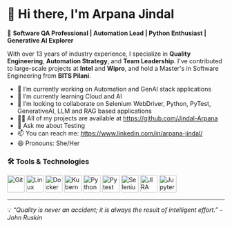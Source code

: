   # 👋 Hi there, I'm Arpana Jindal

🎯 **Software QA Professional | Automation Lead | Python Enthusiast | Generative AI Explorer**

With over 13 years of industry experience, I specialize in **Quality Engineering**, **Automation Strategy**, and **Team Leadership**. I've contributed to large-scale projects at **Intel** and **Wipro**, and hold a Master's in Software Engineering from **BITS Pilani**.


  - 🔭 I’m currently working on Automation and GenAI stack applications
  - 🌱 I’m currently learning Cloud and AI 
  - 👯 I’m looking to collaborate on Selenium WebDriver, Python, PyTest, GenerativeAI, LLM and RAG based applications
  - 👨‍💻 All of my projects are available at https://github.com/Jindal-Arpana
  - 💬 Ask me about Testing
  - 📫 You can reach me: https://www.linkedin.com/in/arpana-jindal/
  - 😄 Pronouns: She/Her

<!--
- 🤔 I’m looking for help with ...
- ⚡ Fun fact: ...
-->

### 🛠️ Tools & Technologies

<p align="left">
  
  <img src="https://cdn.jsdelivr.net/gh/devicons/devicon/icons/git/git-original.svg" alt="Git" width="40" height="40"/>
  <img src="https://cdn.jsdelivr.net/gh/devicons/devicon/icons/linux/linux-original.svg" alt="Linux" width="40" height="40"/>
  <img src="https://cdn.jsdelivr.net/gh/devicons/devicon/icons/docker/docker-original.svg" alt="Docker" width="40" height="40"/>
  <img src="https://cdn.jsdelivr.net/gh/devicons/devicon/icons/kubernetes/kubernetes-plain.svg" alt="Kubernetes" width="40" height="40"/>
  <img src="https://cdn.jsdelivr.net/gh/devicons/devicon/icons/python/python-original.svg" alt="Python" width="40" height="40"/>
  <img src="https://cdn.jsdelivr.net/gh/devicons/devicon/icons/pytest/pytest-original.svg" alt="Pytest" width="40" height="40"/>
  <img src="https://cdn.jsdelivr.net/gh/devicons/devicon/icons/selenium/selenium-original.svg" alt="Selenium WebDriver" width="40" height="40"/>
  <img src="https://cdn.jsdelivr.net/gh/devicons/devicon/icons/jira/jira-original.svg" alt="JIRA" width="40" height="40"/>
  <img src="https://cdn.jsdelivr.net/gh/devicons/devicon/icons/jupyter/jupyter-original.svg" alt="Jupyter Notebooks" width="40" height="40"/>
  
</p>

---

💡 *“Quality is never an accident; it is always the result of intelligent effort.”* 
																								*– John Ruskin*
